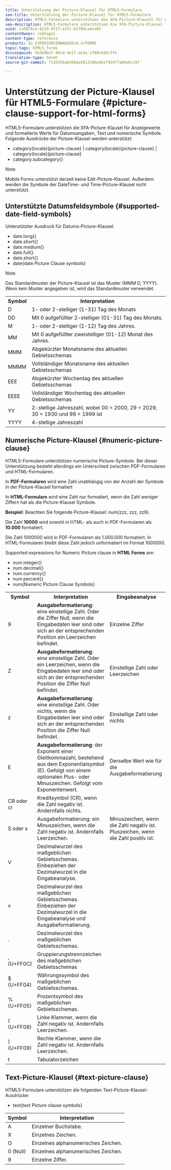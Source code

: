 ```yaml
---
title: Unterstützung der Picture-Klausel für HTML5-Formulare
seo-title: Unterstützung der Picture-Klausel für HTML5-Formulare
description: HTML5-Formulare unterstützen die XFA-Picture-Klausel für Anzeigewerte und formatierte Werte für Datumsangaben, Text und numerische Symbole.
seo-description: HTML5-Formulare unterstützen die XFA-Picture-Klausel für Anzeigewerte und formatierte Werte für Datumsangaben, Text und numerische Symbole.
uuid: ca5074ce-8219-4f27-a37c-b1f0dca4ce03
contentOwner: robhagat
content-type: reference
products: SG_EXPERIENCEMANAGER/6.4/FORMS
topic-tags: hTML5_forms
discoiquuid: 5e344be7-46cd-4e1f-ae3a-1f89c645cffe
translation-type: tm+mt
source-git-commit: f13d358a6508da5813186ed61f959f7a84e6c19f

---
```



# Unterstützung der Picture-Klausel für HTML5-Formulare {#picture-clause-support-for-html-forms}

HTML5-Formulare unterstützen die XFA-Picture-Klausel für Anzeigewerte und formatierte Werte für Datumsangaben, Text und numerische Symbole. Folgende Ausdrücke der Picture-Klausel werden unterstützt:

* category(locale){picture-clause} | category(locale){picture-clause} | category(locale){picture-clause}
* category.subcategory{}

>[!NOTE]
>
>Mobile Forms unterstützt derzeit keine Edit-Picture-Klausel. Außerdem werden die Symbole der DateTime- und Time-Picture-Klausel nicht unterstützt.

## Unterstützte Datumsfeldsymbole {#supported-date-field-symbols}

Unterstützter Ausdruck für Datums-Picture-Klausel:

* date.long{}
* date.short{}
* date.medium{}
* date.full{}
* date.short{}
* date{date Picture Clause symbols}

>[!NOTE]
>
>Das Standardmuster der Picture-Klausel ist das Muster {MMM D, YYYY}. Wenn kein Muster angegeben ist, wird das Standardmuster verwendet.

<table> 
 <tbody>
  <tr>
   <th><strong>Symbol</strong></th> 
   <th>Interpretation</th> 
  </tr>
  <tr>
   <td>D</td> 
   <td>1- oder 2-stelliger (1-31) Tag des Monats</td> 
  </tr>
  <tr>
   <td>DD</td> 
   <td>Mit 0 aufgefüllter 2-stelliger (01-31) Tag des Monats.<br /> </td> 
  </tr>
  <tr>
   <td>M</td> 
   <td>1- oder 2-stelliger (1-12) Tag des Jahres.<br /> </td> 
  </tr>
  <tr>
   <td>MM</td> 
   <td>Mit 0 aufgefüllter zweistelliger (01-12) Monat des Jahres.<br /> </td> 
  </tr>
  <tr>
   <td>MMM</td> 
   <td>Abgekürzter Monatsname des aktuellen Gebietsschemas<br /> </td> 
  </tr>
  <tr>
   <td>MMMM</td> 
   <td>Vollständiger Monatsname des aktuellen Gebietsschemas<br /> </td> 
  </tr>
  <tr>
   <td>EEE</td> 
   <td>Abgekürzter Wochentag des aktuellen Gebietsschemas<br /> </td> 
  </tr>
  <tr>
   <td>EEEE</td> 
   <td>Vollständiger Wochentag des aktuellen Gebietsschemas<br /> </td> 
  </tr>
  <tr>
   <td>YY</td> 
   <td>2-stellige Jahreszahl, wobei 00 = 2000, 29 = 2029, 30 = 1930 und 99 = 1999 ist<br /> </td> 
  </tr>
  <tr>
   <td>YYYY</td> 
   <td>4-stellige Jahreszahl<br /> </td> 
  </tr>
 </tbody>
</table>

## Numerische Picture-Klausel {#numeric-picture-clause}

HTML5-Formulare unterstützen numerische Picture-Symbole. Bei dieser Unterstützung besteht allerdings ein Unterschied zwischen PDF-Formularen und HTML-Formularen.

In **PDF-Formularen** wird eine Zahl unabhängig von der Anzahl der Symbole in der Picture-Klausel formatiert

In **HTML-Formulare** wird eine Zahl nur formatiert, wenn die Zahl weniger Ziffern hat als die Picture-Klausel Symbole.

**Beispiel**: Beachten Sie folgende Picture-Klausel: num{zzz, zzz, zz9}.

Die Zahl **10000** wird sowohl in HTML- als auch in PDF-Formularen als **10.000** formatiert.

Die Zahl 1000000 wird in PDF-Formularen als 1.000.000 formatiert. In HTML-Formularen bleibt diese Zahl jedoch unformatiert im Format 1000000.

Supported expressions for Numeric Picture clause in **HTML Forms** are:

* num.integer{}
* num.decimal{}
* num.currency{}
* num.percent{}
* num{Numeric Picture Clause Symbols}

<table> 
 <tbody>
  <tr>
   <th><strong>Symbol</strong></th> 
   <th><strong>Interpretation</strong></th> 
   <th>Eingabeanalyse</th> 
  </tr>
  <tr>
   <td>9</td> 
   <td><strong>Ausgabeformatierung</strong>: eine einstellige Zahl. Oder die Ziffer Null, wenn die Eingabedaten leer sind oder sich an der entsprechenden Position ein Leerzeichen befindet.<br /> </td> 
   <td>Einzelne Ziffer</td> 
  </tr>
  <tr>
   <td>Z</td> 
   <td><strong>Ausgabeformatierung</strong>: eine einstellige Zahl. Oder ein Leerzeichen, wenn die Eingabedaten leer sind oder sich an der entsprechenden Position die Ziffer Null befindet.<br /> </td> 
   <td>Einstellige Zahl oder Leerzeichen</td> 
  </tr>
  <tr>
   <td>z</td> 
   <td><strong>Ausgabeformatierung</strong>: eine einstellige Zahl. Oder nichts, wenn die Eingabedaten leer sind oder sich an der entsprechenden Position die Ziffer Null befindet.<br /> </td> 
   <td>Einstellige Zahl oder nichts</td> 
  </tr>
  <tr>
   <td>E</td> 
   <td><strong>Ausgabeformatierung</strong>: der Exponent einer Gleitkommazahl, bestehend aus dem Exponentialsymbol (E). Gefolgt von einem optionalen Plus- oder Minuszeichen. Gefolgt vom Exponentenwert.<br /> </td> 
   <td>Derselbe Wert wie für die Ausgabeformatierung</td> 
  </tr>
  <tr>
   <td>CR oder cr<br /> </td> 
   <td>Kreditsymbol (CR), wenn die Zahl negativ ist. Andernfalls nichts.</td> 
   <td><br type="_moz" /> </td> 
  </tr>
  <tr>
   <td>S oder s<br /> </td> 
   <td>Ausgabeformatierung: ein Minuszeichen, wenn die Zahl negativ ist. Andernfalls Leerzeichen.<br /> </td> 
   <td>Minuszeichen, wenn die Zahl negativ ist. Pluszeichen, wenn die Zahl positiv ist.</td> 
  </tr>
  <tr>
   <td>V</td> 
   <td>Dezimalwurzel des maßgeblichen Gebietsschemas. Einbeziehen der Dezimalwurzel in die Eingabeanalyse.</td> 
   <td><br type="_moz" /> </td> 
  </tr>
  <tr>
   <td>v</td> 
   <td>Dezimalwurzel des maßgeblichen Gebietsschemas. Einbeziehen der Dezimalwurzel in die Eingabeanalyse und Ausgabeformatierung.</td> 
   <td><br type="_moz" /> </td> 
  </tr>
  <tr>
   <td>.</td> 
   <td>Dezimalwurzel des maßgeblichen Gebietsschemas.</td> 
   <td><br type="_moz" /> </td> 
  </tr>
  <tr>
   <td>, (U+FF0C)</td> 
   <td>Gruppierungstrennzeichen des maßgeblichen Gebietsschemas</td> 
   <td><br type="_moz" /> </td> 
  </tr>
  <tr>
   <td>$ (U+FF04)</td> 
   <td>Währungssymbol des maßgeblichen Gebietsschemas.</td> 
   <td><br type="_moz" /> </td> 
  </tr>
  <tr>
   <td>% (U+FF05)</td> 
   <td>Prozentsymbol des maßgeblichen Gebietsschemas.</td> 
   <td><br type="_moz" /> </td> 
  </tr>
  <tr>
   <td>( (U+FF08)</td> 
   <td>Linke Klammer, wenn die Zahl negativ ist. Andernfalls Leerzeichen.</td> 
   <td><br type="_moz" /> </td> 
  </tr>
  <tr>
   <td>) (U+FF09)</td> 
   <td>Rechte Klammer, wenn die Zahl negativ ist. Andernfalls Leerzeichen.</td> 
   <td><br type="_moz" /> </td> 
  </tr>
  <tr>
   <td>t</td> 
   <td>Tabulatorzeichen</td> 
   <td><br type="_moz" /> </td> 
  </tr>
 </tbody>
</table>

## Text-Picture-Klausel {#text-picture-clause}

HTML5-Formulare unterstützen die folgenden Text-Picture-Klausel-Ausdrücke:

* text{text Picture clause symbols}

| **Symbol** | **Interpretation** |
|---|---|
| A | Einzelner Buchstabe. |
| X | Einzelnes Zeichen. |
| O | Einzelnes alphanumerisches Zeichen. |
| 0 (Null) | Einzelnes alphanumerisches Zeichen. |
| 9 | Einzelne Ziffer. |

